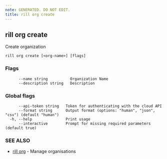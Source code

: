 ```yaml
---
note: GENERATED. DO NOT EDIT.
title: rill org create
---
```

## rill org create

Create organization

```
rill org create [<org-name>] [flags]
```

### Flags

```
      --name string          Organization Name
      --description string   Description
```

### Global flags

```
      --api-token string   Token for authenticating with the cloud API
      --format string      Output format (options: "human", "json", "csv") (default "human")
  -h, --help               Print usage
      --interactive        Prompt for missing required parameters (default true)
```

### SEE ALSO

* [rill org](org.md)	 - Manage organisations

